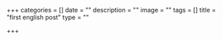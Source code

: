 +++
categories = []
date = ""
description = ""
image = ""
tags = []
title = "first english post"
type = ""

+++
